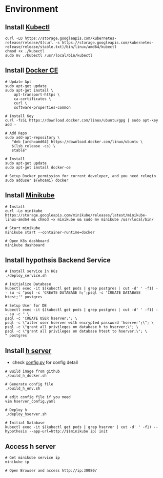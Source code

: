 Environment
===============
Install [Kubectl](https://kubernetes.io/docs/tasks/tools/install-kubectl/)
-----------------
```
curl -LO https://storage.googleapis.com/kubernetes-release/release/$(curl -s https://storage.googleapis.com/kubernetes-release/release/stable.txt)/bin/linux/amd64/kubectl
chmod +x ./kubectl
sudo mv ./kubectl /usr/local/bin/kubectl
```

Install [Docker CE](https://docs.docker.com/engine/installation/linux/docker-ce/ubuntu/)
-------------------
```
# Update Apt
sudo apt-get update
sudo apt-get install \
    apt-transport-https \
    ca-certificates \
    curl \
    software-properties-common

# Install Key
curl -fsSL https://download.docker.com/linux/ubuntu/gpg | sudo apt-key add -

# Add Repo
sudo add-apt-repository \
   "deb [arch=amd64] https://download.docker.com/linux/ubuntu \
   $(lsb_release -cs) \
   stable"

# Install
sudo apt-get update
sudo apt-get install docker-ce

# Setup Docker permission for current developer, and you need relogin
sudo adduser ${whoami} docker
```

Install [Minikube](https://github.com/kubernetes/minikube)
------------------
```
# Install
curl -Lo minikube https://storage.googleapis.com/minikube/releases/latest/minikube-linux-amd64 && chmod +x minikube && sudo mv minikube /usr/local/bin/

# Start minikube
minikube start --container-runtime=docker

# Open K8s dashboard
minikube dashboard
```

Install hypothsis Backend Service
------------------
```
# Install service in K8s
./deploy_service.sh

# Initialize Database
kubectl exec -it $(kubectl get pods | grep postgres | cut -d' ' -f1) -- su -c "psql -c 'CREATE DATABASE h;';psql -c 'CREATE DATABASE htest;'" postgres

# Setup User for DB
kubectl exec -it $(kubectl get pods | grep postgres | cut -d' ' -f1) -- su -c " \
psql -c 'CREATE USER hserver;'; \
psql -c \"alter user hserver with encrypted password 'hserver';\"; \
psql -c \"grant all privileges on database h to hserver;\"; \
psql -c \"grant all privileges on database htest to hserver;\"; \
" postgres
```

Install [h server](https://github.com/hypothesis/h)
---------------------
* check [config.py](https://github.com/hypothesis/h/blob/master/h/config.py) for config detail
```
# Build image from github
./build_h_docker.sh

# Generate config file
./build_h_env.sh

# edit config file if you need
vim hserver_config.yaml

# Deploy h
./deploy_hserver.sh

# Initial Database
kubectl exec -it $(kubectl get pods | grep hserver | cut -d' ' -f1) -- hypothesis --app-url=http://$(minikube ip) init
```

Access h server
--------------------
```
# Get minikube service ip
minikube ip

# Open Browser and access http://ip:30080/
```
